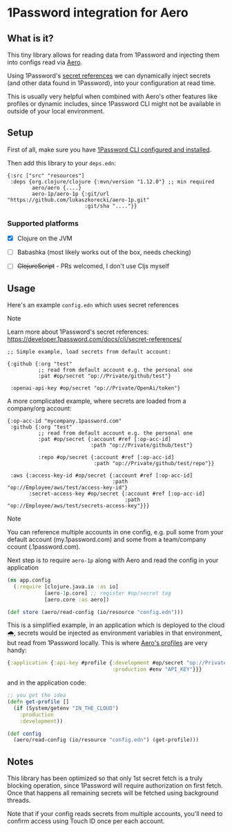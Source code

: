 # 1Password integration for Aero

## What is it?

This tiny library allows for reading data from 1Password and injecting them into configs read via [Aero](https://github.com/juxt/aero).

Using 1Password's [secret references](https://developer.1password.com/docs/cli/secret-references) we can dynamically inject secrets (and other data found in 1Password), into your configuration at read time.

This is usually very helpful when combined with Aero's other features like profiles or dynamic includes, since 1Password CLI might not be available in outside of your local environment.

## Setup

First of all, make sure you have [1Password CLI configured and installed](https://developer.1password.com/docs/cli/get-started).

Then add this library to your `deps.edn`:


```edn
{:src ["src" "resources"]
 :deps {org.clojure/clojure {:mvn/version "1.12.0"} ;; min required
        aero/aero {....}
        aero-1p/aero-1p {:git/url "https://github.com/lukaszkorecki/aero-1p.git"
                         :git/sha "...."}}

```

### Supported platforms

- [x] Clojure on the JVM
- [ ] Babashka (most likely works out of the box, needs checking)
- [ ] ~~ClojureScript~~ - PRs welcomed, I don't use Cljs myself


## Usage


Here's an example `config.edn` which uses secret references

> [!NOTE]
> Learn more about 1Password's secret references: https://developer.1password.com/docs/cli/secret-references/

```edn
;; Simple example, load secrets from default account:

{:github {:org "test"
          ;; read from default account e.g. the personal one
          :pat #op/secret "op://Private/github/test"}

 :openai-api-key #op/secret "op://Private/OpenAi/token"}
```


A more complicated example, where secrets are loaded from a company/org account:

```edn
{:op-acc-id "mycompany.1password.com"
 :github {:org "test"
          ;; read from default account e.g. the personal one
          :pat #op/secret {:account #ref [:op-acc-id]
                           :path "op://Private/github/test"}

          :repo #op/secret {:account #ref [:op-acc-id]
                            :path "op://Private/github/test/repo"}}

 :aws {:access-key-id #op/secret {:account #ref [:op-acc-id]
                                  :path "op://Employee/aws/test/access-key-id"}
       :secret-access-key #op/secret {:account #ref [:op-acc-id]
                                      :path "op://Employee/aws/test/secrets-access-key"}}}

```

> [!NOTE]
> You can reference multiple accounts in one config, e.g. pull some from your default account (my.1password.com)
> and some from a team/company ccount (<yourcompany>.1password.com).

Next step is to require `aero-1p` along with Aero and read the config in your application


```clojure
(ns app.config
  (:require [clojure.java.io :as io]
            [aero-1p.core] ;; register #op/secret tag
            [aero.core :as aero])

(def store (aero/read-config (io/resource "config.edn")))
```

This is a simplified example, in an application which is deployed to the cloud 🌧️, secrets would be injected as environment variables in that environment, but read from 1Password locally. This is where [Aero's profiles](https://github.com/juxt/aero#profile) are very handy:


```clojure
{:application {:api-key #profile {:development #op/secret "op://Private/some-vendor/api-key"
                                  :production #env "API_KEY"}}}
```

and in the application code:

```clojure
;; you get the idea
(defn get-profile []
  (if (System/getenv "IN_THE_CLOUD")
    :production
    :development))

(def config
  (aero/read-config (io/resource "config.edn") (get-profile)))
```


## Notes

This library has been optimized so that only 1st secret fetch is a truly blocking operation, since 1Password will require authorization on first fetch. Once that happens all remaining secrets will be fetched using background threads.

Note that if your config reads secrets from multiple accounts, you'll need to confirm access using Touch ID once per each account.
